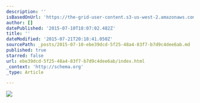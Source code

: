 ```yaml
---
description: ''
isBasedOnUrl: 'https://the-grid-user-content.s3-us-west-2.amazonaws.com/27d5ad38-50e7-4db0-a572-71d1afbaf44c.jpg'
author: []
datePublished: '2015-07-10T18:07:02.482Z'
title: ''
dateModified: '2015-07-21T20:18:41.050Z'
sourcePath: _posts/2015-07-10-ebe39dcd-5f25-48a4-83f7-b7d9c4dee6ab.md
published: true
starred: false
url: ebe39dcd-5f25-48a4-83f7-b7d9c4dee6ab/index.html
_context: 'http://schema.org'
_type: Article

---
```

![](https://the-grid-user-content.s3-us-west-2.amazonaws.com/27d5ad38-50e7-4db0-a572-71d1afbaf44c.jpg)